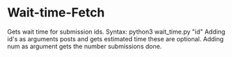 # Wait-time-Fetch
Gets wait time for submission ids.
Syntax: python3 wait_time.py "id"
Adding id's as arguments posts and gets estimated time these are optional.
Adding num as argument gets the number submissions done.
